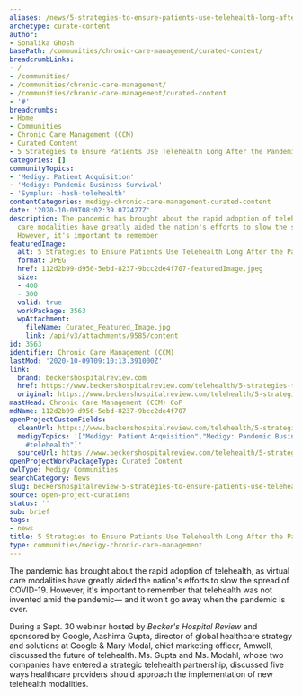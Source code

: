 ```yaml
---
aliases: /news/5-strategies-to-ensure-patients-use-telehealth-long-after-the-pandemic
archetype: curate-content
author:
- Sonalika Ghosh
basePath: /communities/chronic-care-management/curated-content/
breadcrumbLinks:
- /
- /communities/
- /communities/chronic-care-management/
- /communities/chronic-care-management/curated-content
- '#'
breadcrumbs:
- Home
- Communities
- Chronic Care Management (CCM)
- Curated Content
- 5 Strategies to Ensure Patients Use Telehealth Long After the Pandemic
categories: []
communityTopics:
- 'Medigy: Patient Acquisition'
- 'Medigy: Pandemic Business Survival'
- 'Symplur: -hash-telehealth'
contentCategories: medigy-chronic-care-management-curated-content
date: '2020-10-09T08:02:39.072427Z'
description: The pandemic has brought about the rapid adoption of telehealth, as virtual
  care modalities have greatly aided the nation's efforts to slow the spread of COVID-19.
  However, it's important to remember
featuredImage:
  alt: 5 Strategies to Ensure Patients Use Telehealth Long After the Pandemic
  format: JPEG
  href: 112d2b99-d956-5ebd-8237-9bcc2de4f707-featuredImage.jpeg
  size:
  - 400
  - 300
  valid: true
  workPackage: 3563
  wpAttachment:
    fileName: Curated_Featured_Image.jpg
    link: /api/v3/attachments/9585/content
id: 3563
identifier: Chronic Care Management (CCM)
lastMod: '2020-10-09T09:10:13.391000Z'
link:
  brand: beckershospitalreview.com
  href: https://www.beckershospitalreview.com/telehealth/5-strategies-to-ensure-patients-use-telehealth-long-after-the-pandemic.html
  original: https://www.beckershospitalreview.com/telehealth/5-strategies-to-ensure-patients-use-telehealth-long-after-the-pandemic.html
mastHead: Chronic Care Management (CCM) CoP
mdName: 112d2b99-d956-5ebd-8237-9bcc2de4f707
openProjectCustomFields:
  cleanUrl: https://www.beckershospitalreview.com/telehealth/5-strategies-to-ensure-patients-use-telehealth-long-after-the-pandemic.html
  medigyTopics: '["Medigy: Patient Acquisition","Medigy: Pandemic Business Survival","Symplur:
    #telehealth"]'
  sourceUrl: https://www.beckershospitalreview.com/telehealth/5-strategies-to-ensure-patients-use-telehealth-long-after-the-pandemic.html
openProjectWorkPackageType: Curated Content
owlType: Medigy Communities
searchCategory: News
slug: beckershospitalreview-5-strategies-to-ensure-patients-use-telehealth-long-after-the-pandemic
source: open-project-curations
status: ''
sub: brief
tags:
- news
title: 5 Strategies to Ensure Patients Use Telehealth Long After the Pandemic
type: communities/medigy-chronic-care-management
---
```


<p>The pandemic has brought about the rapid adoption of telehealth, as virtual care modalities have greatly aided the nation's efforts to slow the spread of COVID-19. However, it's important to remember that telehealth was not invented amid the pandemic— and it won't go away when the pandemic is over.</p><p>During a Sept. 30 webinar hosted by <i>Becker's Hospital Review</i> and sponsored by Google, Aashima Gupta, director of global healthcare strategy and solutions at Google &amp; Mary Modal, chief marketing officer, Amwell, discussed the future of telehealth. Ms. Gupta and Ms. Modahl, whose two companies have entered a strategic telehealth partnership, discussed five ways healthcare providers should approach the implementation of new telehealth modalities.</p>